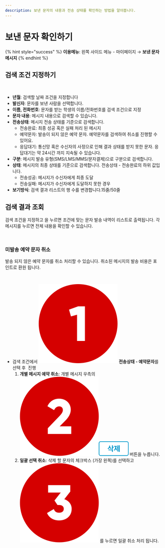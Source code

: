 ```yaml
---
description: 보낸 문자의 내용과 전송 상태를 확인하는 방법을 알아봅니다.
---
```


# 보낸 문자 확인하기

{% hint style="success" %}
**이용메뉴**: 왼쪽 사이드 메뉴 - 마이페이지 → **보낸 문자메시지**
{% endhint %}

## 검색 조건 지정하기

<figure><img src="../../.gitbook/assets/검색조건 지정하기.png" alt=""><figcaption></figcaption></figure>

* **년월**: 검색할 날짜 조건을 지정합니다
* **발신자**: 문자를 보낸 사람을 선택합니다.
* **이름, 전화번호**: 문자를 받는 학생의 이름/전화번호를 검색 조건으로 지정
* **문자 내용**: 메시지 내용으로 검색할 수 있습니다.
* **전송상태**: 메시지 전송 상태를 기준으로 검색합니다.
  * 전송완료: 최종 성공 혹은 실패 처리 된 메시지
  * 예약문자: 발송이 되지 않은 예약 문자. 예약문자를 검색하여 취소를 진행할 수 있어요.
  * 응답대기: 통신망 혹은 수신자의 사정으로 인해 결과 상태를 받지 못한 문자. 응답대기는 약 24시간 까지 지속될 수 있습니다.
* **구분**: 메시지 발송 유형(SMS/LMS/MMS/문자결제)으로 구분으로 검색합니다.
* **상태**: 메시지의 최종 상태를 기준으로 검색합니다. 전송상태 - 전송완료의 하위 값입니다.
  * 전송성공: 메시지가 수신자에게 최종 도달
  * 전송실패: 메시지가 수신자에게 도달하지 못한 경우
* **보기방식**: 검색 결과 리스트의 행 수를 변경합니다.15줄/50줄

## 검색 결과 조회

검색 조건을 지정하고 <img src="../../.gitbook/assets/btn_검색 (1).png" alt="" data-size="line">을 누르면 조건에 맞는 문자 발송 내역이 리스트로 출력됩니다. 각 메시지를 누르면 전체 내용을 확인할 수 있습니다.

<figure><img src="../../.gitbook/assets/문자 검색결과 조회.png" alt=""><figcaption></figcaption></figure>

### 미발송 예약 문자 취소

발송 되지 않은 예약 문자를 취소 처리할 수 있습니다. 취소된 메시지의 발송 비용은 포인트로 환원 됩니다.

<figure><img src="../../.gitbook/assets/예약문자취소.png" alt=""><figcaption></figcaption></figure>

* 검색 조건에서 <img src="../../.gitbook/assets/number-1.png" alt="" data-size="line"> **전송상태 - 예약문자**를 선택 후 <img src="../../.gitbook/assets/btn_검색 (1).png" alt="" data-size="line"> 진행
  1. **개별 메시지 예약 취소**: 개별 메시지 우측의 <img src="../../.gitbook/assets/number-2.png" alt="" data-size="line"><img src="../../.gitbook/assets/btn_delete.png" alt="" data-size="line"> 버튼을 누릅니다.
  2. **일괄 선택 취소**: 삭제 할 문자의 체크박스 (가장 왼쪽)를 선택하고 <img src="../../.gitbook/assets/number-3.png" alt="" data-size="line"> <img src="../../.gitbook/assets/btn_선택삭제.png" alt="" data-size="line">를 누르면 일괄 취소 처리 됩니다.




